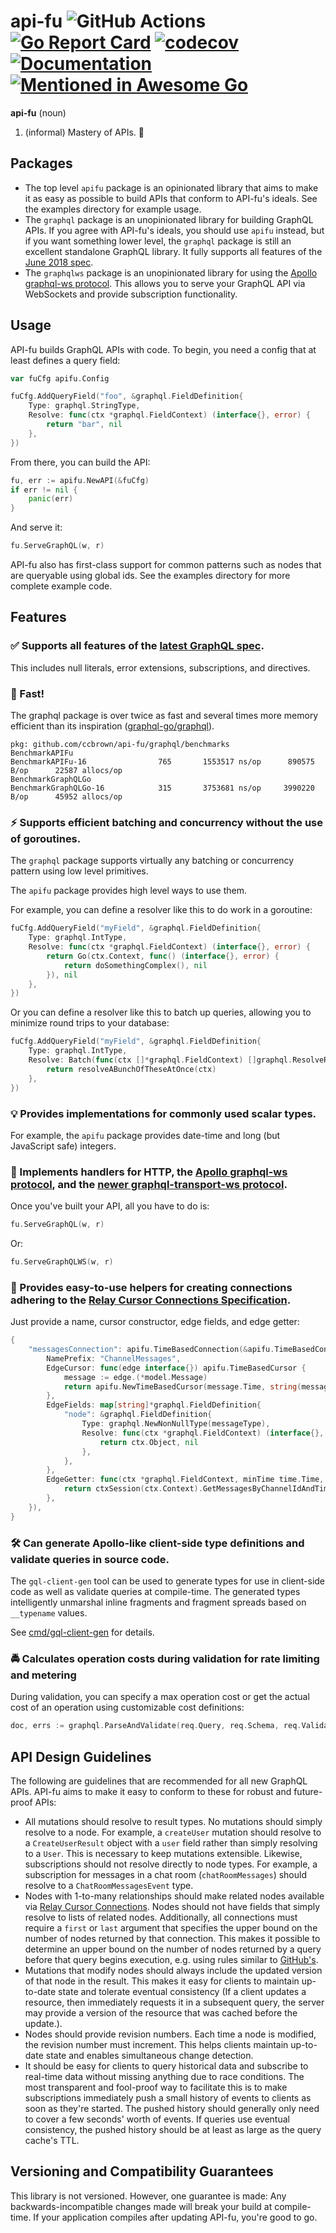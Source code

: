 # api-fu ![GitHub Actions](https://github.com/ccbrown/api-fu/workflows/Build/badge.svg) [![Go Report Card](https://goreportcard.com/badge/github.com/ccbrown/api-fu)](https://goreportcard.com/report/github.com/ccbrown/api-fu) [![codecov](https://codecov.io/gh/ccbrown/api-fu/branch/master/graph/badge.svg)](https://codecov.io/gh/ccbrown/api-fu) [![Documentation](https://godoc.org/github.com/ccbrown/api-fu?status.svg)](https://godoc.org/github.com/ccbrown/api-fu) [![Mentioned in Awesome Go](https://awesome.re/mentioned-badge.svg)](https://github.com/avelino/awesome-go)

**api-fu** (noun)
  1. (informal) Mastery of APIs. 💪

## Packages

* The top level `apifu` package is an opinionated library that aims to make it as easy as possible to build APIs that conform to API-fu's ideals. See the examples directory for example usage.
* The `graphql` package is an unopinionated library for building GraphQL APIs. If you agree with API-fu's ideals, you should use `apifu` instead, but if you want something lower level, the `graphql` package is still an excellent standalone GraphQL library. It fully supports all features of the [June 2018 spec](https://graphql.github.io/graphql-spec/June2018/).
* The `graphqlws` package is an unopinionated library for using the [Apollo graphql-ws protocol](https://github.com/apollographql/subscriptions-transport-ws). This allows you to serve your GraphQL API via WebSockets and provide subscription functionality.

## Usage

API-fu builds GraphQL APIs with code. To begin, you need a config that at least defines a query field:

```go
var fuCfg apifu.Config

fuCfg.AddQueryField("foo", &graphql.FieldDefinition{
    Type: graphql.StringType,
    Resolve: func(ctx *graphql.FieldContext) (interface{}, error) {
        return "bar", nil
    },
})
```

From there, you can build the API:

```go
fu, err := apifu.NewAPI(&fuCfg)
if err != nil {
    panic(err)
}
```

And serve it:

```go
fu.ServeGraphQL(w, r)
```

API-fu also has first-class support for common patterns such as nodes that are queryable using global ids. See the examples directory for more complete example code.

## Features

### ✅ Supports all features of the [latest GraphQL spec](https://spec.graphql.org/June2018/).

This includes null literals, error extensions, subscriptions, and directives.

### 🚅 Fast!

The graphql package is over twice as fast and several times more memory efficient than its inspiration ([graphql-go/graphql](https://github.com/graphql-go/graphql)).

```
pkg: github.com/ccbrown/api-fu/graphql/benchmarks
BenchmarkAPIFu
BenchmarkAPIFu-16        	     765	   1553517 ns/op	  890575 B/op	   22587 allocs/op
BenchmarkGraphQLGo
BenchmarkGraphQLGo-16    	     315	   3753681 ns/op	 3990220 B/op	   45952 allocs/op
```

### ⚡️ Supports efficient batching and concurrency without the use of goroutines.

The `graphql` package supports virtually any batching or concurrency pattern using low level primitives.

The `apifu` package provides high level ways to use them.

For example, you can define a resolver like this to do work in a goroutine:

```go
fuCfg.AddQueryField("myField", &graphql.FieldDefinition{
    Type: graphql.IntType,
    Resolve: func(ctx *graphql.FieldContext) (interface{}, error) {
        return Go(ctx.Context, func() (interface{}, error) {
            return doSomethingComplex(), nil
        }), nil
    },
})
```

Or you can define a resolver like this to batch up queries, allowing you to minimize round trips to your database:

```go
fuCfg.AddQueryField("myField", &graphql.FieldDefinition{
    Type: graphql.IntType,
    Resolve: Batch(func(ctx []*graphql.FieldContext) []graphql.ResolveResult {
        return resolveABunchOfTheseAtOnce(ctx)
    },
})
```

### 💡 Provides implementations for commonly used scalar types.

For example, the `apifu` package provides date-time and long (but JavaScript safe) integers.

### 📡 Implements handlers for HTTP, the [Apollo graphql-ws protocol](https://github.com/apollographql/subscriptions-transport-ws), and the [newer graphql-transport-ws protocol](https://github.com/enisdenjo/graphql-ws).

Once you've built your API, all you have to do is:

```go
fu.ServeGraphQL(w, r)
```

Or:

```go
fu.ServeGraphQLWS(w, r)
```

### 📖 Provides easy-to-use helpers for creating connections adhering to the [Relay Cursor Connections Specification](https://facebook.github.io/relay/graphql/connections.htm).

Just provide a name, cursor constructor, edge fields, and edge getter:

```go
{
    "messagesConnection": apifu.TimeBasedConnection(&apifu.TimeBasedConnectionConfig{
        NamePrefix: "ChannelMessages",
        EdgeCursor: func(edge interface{}) apifu.TimeBasedCursor {
            message := edge.(*model.Message)
            return apifu.NewTimeBasedCursor(message.Time, string(message.Id))
        },
        EdgeFields: map[string]*graphql.FieldDefinition{
            "node": &graphql.FieldDefinition{
                Type: graphql.NewNonNullType(messageType),
                Resolve: func(ctx *graphql.FieldContext) (interface{}, error) {
                    return ctx.Object, nil
                },
            },
        },
        EdgeGetter: func(ctx *graphql.FieldContext, minTime time.Time, maxTime time.Time, limit int) (interface{}, error) {
            return ctxSession(ctx.Context).GetMessagesByChannelIdAndTimeRange(ctx.Object.(*model.Channel).Id, minTime, maxTime, limit)
        },
    }),
}
```

### 🛠 Can generate Apollo-like client-side type definitions and validate queries in source code.

The `gql-client-gen` tool can be used to generate types for use in client-side code as well as validate queries at compile-time. The generated types intelligently unmarshal inline fragments and fragment spreads based on `__typename` values.

See [cmd/gql-client-gen](cmd/gql-client-gen) for details.

### 🚔 Calculates operation costs during validation for rate limiting and metering

During validation, you can specify a max operation cost or get the actual cost
of an operation using customizable cost definitions:

```go
doc, errs := graphql.ParseAndValidate(req.Query, req.Schema, req.ValidateCost(maxCost, &actualCost))
```

## API Design Guidelines

The following are guidelines that are recommended for all new GraphQL APIs. API-fu aims to make it easy to conform to these for robust and future-proof APIs:

* All mutations should resolve to result types. No mutations should simply resolve to a node. For example, a `createUser` mutation should resolve to a `CreateUserResult` object with a `user` field rather than simply resolving to a `User`. This is necessary to keep mutations extensible. Likewise, subscriptions should not resolve directly to node types. For example, a subscription for messages in a chat room (`chatRoomMessages`) should resolve to a `ChatRoomMessagesEvent` type.
* Nodes with 1-to-many relationships should make related nodes available via [Relay Cursor Connections](https://facebook.github.io/relay/graphql/connections.htm). Nodes should not have fields that simply resolve to lists of related nodes. Additionally, all connections must require a `first` or `last` argument that specifies the upper bound on the number of nodes returned by that connection. This makes it possible to determine an upper bound on the number of nodes returned by a query before that query begins execution, e.g. using rules similar to [GitHub's](https://developer.github.com/v4/guides/resource-limitations/).
* Mutations that modify nodes should always include the updated version of that node in the result. This makes it easy for clients to maintain up-to-date state and tolerate eventual consistency (If a client updates a resource, then immediately requests it in a subsequent query, the server may provide a version of the resource that was cached before the update.).
* Nodes should provide revision numbers. Each time a node is modified, the revision number must increment. This helps clients maintain up-to-date state and enables simultaneous change detection.
* It should be easy for clients to query historical data and subscribe to real-time data without missing anything due to race conditions. The most transparent and fool-proof way to facilitate this is to make subscriptions immediately push a small history of events to clients as soon as they're started. The pushed history should generally only need to cover a few seconds' worth of events. If queries use eventual consistency, the pushed history should be at least as large as the query cache's TTL.

## Versioning and Compatibility Guarantees

This library is not versioned. However, one guarantee is made: Any backwards-incompatible changes made will break your build at compile-time. If your application compiles after updating API-fu, you're good to go.
